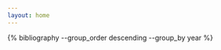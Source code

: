 ```yaml
---
layout: home
---
```


<div id="bibliography-year">
{% bibliography --group_order descending --group_by year %}
</div>
